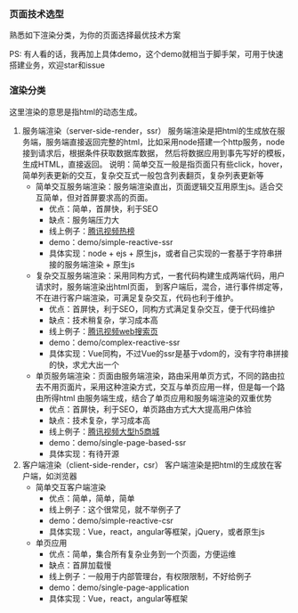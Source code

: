 ### 页面技术选型
熟悉如下渲染分类，为你的页面选择最优技术方案

PS: 有人看的话，我再加上具体demo，这个demo就相当于脚手架，可用于快速搭建业务，欢迎star和issue

### 渲染分类
这里渲染的意思是指html的动态生成。
1. 服务端渲染（server-side-render，ssr）
服务端渲染是把html的生成放在服务端，服务端直接返回完整的html，比如采用node搭建一个http服务，node接到请求后，根据条件获取数据库数据，
然后将数据应用到事先写好的模板，生成HTML，直接返回。
说明：简单交互一般是指页面只有些click，hover，简单列表更新的交互，复杂交互式一般包含列表翻页，复杂列表更新等
    * 简单交互服务端渲染：服务端渲染直出，页面逻辑交互用原生js。适合交互简单，但对首屏要求高的页面。
        * 优点：简单，首屏快，利于SEO
        * 缺点：服务端压力大
        * 线上例子：[腾讯视频热榜](https://v.qq.com/x/hotlist/search)  
        * demo：demo/simple-reactive-ssr
        * 具体实现：node + ejs + 原生js，或者自己实现的一套基于字符串拼接的服务端渲染 + 原生js   
    * 复杂交互服务端渲染：采用同构方式，一套代码构建生成两端代码，用户请求时，服务端渲染出html页面，
    到客户端后，混合，进行事件绑定等，不在进行客户端渲染，可满足复杂交互，代码也利于维护。
        * 优点：首屏快，利于SEO，同构方式满足复杂交互，便于代码维护
        * 缺点：技术稍复杂，学习成本高
        * 线上例子：[腾讯视频web搜索页](https://v.qq.com/x/search/?q=杨超越&stag=102&smartbox_ab=)  
        * demo：demo/complex-reactive-ssr
        * 具体实现：Vue同构，不过Vue的ssr是基于vdom的，没有字符串拼接的快，求尤大出一个
    * 单页服务端渲染：页面由服务端渲染，路由采用单页方式，不同的路由拉去不用页面片，采用这种渲染方式，交互与单页应用一样，但是每一个路由所得html
    由服务端生成，结合了单页应用和服务端渲染的双重优势
        * 优点：首屏快，利于SEO，单页路由方式大大提高用户体验
        * 缺点：技术复杂，学习成本高
        * 线上例子：[腾讯视频大型h5商城](https://mall.video.qq.com/) 
        * demo：demo/single-page-based-ssr
        * 具体实现：有待开源
2. 客户端渲染（client-side-render，csr）
客户端渲染是把html的生成放在客户端，如浏览器
    * 简单交互客户端渲染
        * 优点：简单，简单，简单
        * 线上例子：这个很常见，就不举例子了
        * demo：demo/simple-reactive-csr
        * 具体实现：Vue，react，angular等框架，jQuery，或者原生js
    * 单页应用
        * 优点：简单，集合所有复杂业务到一个页面，方便运维
        * 缺点：首屏加载慢
        * 线上例子：一般用于内部管理台，有权限限制，不好给例子
        * demo：demo/single-page-application
        * 具体实现：Vue，react，angular等框架
